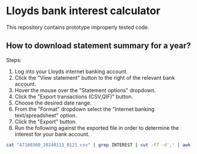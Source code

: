 # Lloyds bank interest calculator

This repository contains prototype improperly tested code.

## How to download statement summary for a year?

Steps:
1. Log into your Lloyds internet banking account.
2. Click the "View statement" button to the right of the relevant bank account.
3. Hover the mouse over the "Statement options" dropdown.
4. Click the "Export transactions (CSV,QIF)" button.
5. Choose the desired date range.
6. From the "Format" dropdown select the "Internet banking text/spreadsheet" option.
7. Click the "Export" button.
8. Run the following against the exported file in order to determine the interest for your bank account.
```bash
cat "47160360_20240113_0121.csv" | grep INTEREST | cut -f7 -d',' | awk '{ sum += $1 } END { print sum }'
```
